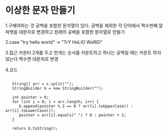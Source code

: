 # 이상한 문자 만들기

1.구해야하는 것
공백을 포함한 문자열이 있다. 공백을 제외한 각 단어에서 짝수번째 알파벳을 대문자로 변경하고
원래의 공배을 포함한 문자열로 만들기


2.case
"try hello world" -> "TrY HeLlO WoRlD"


3.접근
카운터 2개를 두고 한개는 순서를 카운트하고 하나는 공백일 때는 카운트 하지 않는다
짝수면 대문자로 변경


4.코드

```
   
   String[] arr = s.split("");
   StringBuilder b = new StringBuilder("");

   int pointer = 0;
   for (int i = 0; i < arr.length; i++) {
      b.append(pointer % 2 == 0 ? arr[i].toUpperCase() : arr[i].toLowerCase());
      pointer = arr[i].equals(" ") ? 0 : pointer + 1;
   }

   return b.toString();

```

